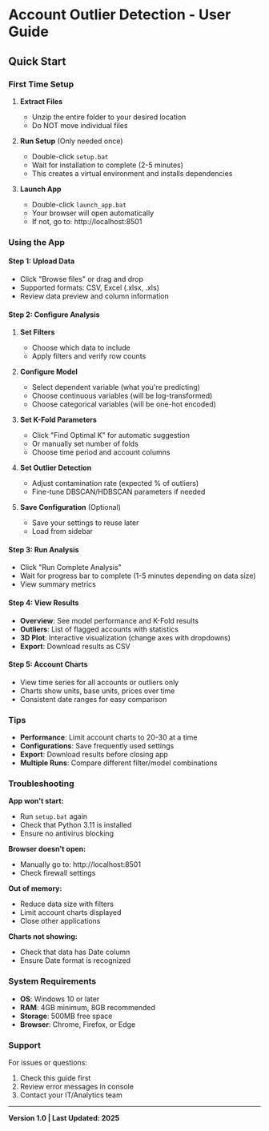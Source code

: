 # Account Outlier Detection - User Guide

## Quick Start

### First Time Setup

1. **Extract Files**
   - Unzip the entire folder to your desired location
   - Do NOT move individual files

2. **Run Setup** (Only needed once)
   - Double-click `setup.bat`
   - Wait for installation to complete (2-5 minutes)
   - This creates a virtual environment and installs dependencies

3. **Launch App**
   - Double-click `launch_app.bat`
   - Your browser will open automatically
   - If not, go to: http://localhost:8501

### Using the App

#### Step 1: Upload Data
- Click "Browse files" or drag and drop
- Supported formats: CSV, Excel (.xlsx, .xls)
- Review data preview and column information

#### Step 2: Configure Analysis
1. **Set Filters**
   - Choose which data to include
   - Apply filters and verify row counts

2. **Configure Model**
   - Select dependent variable (what you're predicting)
   - Choose continuous variables (will be log-transformed)
   - Choose categorical variables (will be one-hot encoded)

3. **Set K-Fold Parameters**
   - Click "Find Optimal K" for automatic suggestion
   - Or manually set number of folds
   - Choose time period and account columns

4. **Set Outlier Detection**
   - Adjust contamination rate (expected % of outliers)
   - Fine-tune DBSCAN/HDBSCAN parameters if needed

5. **Save Configuration** (Optional)
   - Save your settings to reuse later
   - Load from sidebar

#### Step 3: Run Analysis
- Click "Run Complete Analysis"
- Wait for progress bar to complete (1-5 minutes depending on data size)
- View summary metrics

#### Step 4: View Results
- **Overview**: See model performance and K-Fold results
- **Outliers**: List of flagged accounts with statistics
- **3D Plot**: Interactive visualization (change axes with dropdowns)
- **Export**: Download results as CSV

#### Step 5: Account Charts
- View time series for all accounts or outliers only
- Charts show units, base units, prices over time
- Consistent date ranges for easy comparison

### Tips

- **Performance**: Limit account charts to 20-30 at a time
- **Configurations**: Save frequently used settings
- **Export**: Download results before closing app
- **Multiple Runs**: Compare different filter/model combinations

### Troubleshooting

**App won't start:**
- Run `setup.bat` again
- Check that Python 3.11 is installed
- Ensure no antivirus blocking

**Browser doesn't open:**
- Manually go to: http://localhost:8501
- Check firewall settings

**Out of memory:**
- Reduce data size with filters
- Limit account charts displayed
- Close other applications

**Charts not showing:**
- Check that data has Date column
- Ensure Date format is recognized

### System Requirements

- **OS**: Windows 10 or later
- **RAM**: 4GB minimum, 8GB recommended
- **Storage**: 500MB free space
- **Browser**: Chrome, Firefox, or Edge

### Support

For issues or questions:
1. Check this guide first
2. Review error messages in console
3. Contact your IT/Analytics team

---

**Version 1.0 | Last Updated: 2025**
